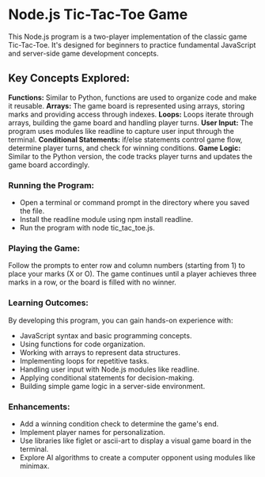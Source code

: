 # Node.js Tic-Tac-Toe Game
This Node.js program is a two-player implementation of the classic game Tic-Tac-Toe. It's designed for beginners to practice fundamental JavaScript and server-side game development concepts.

## Key Concepts Explored:

**Functions:** Similar to Python, functions are used to organize code and make it reusable.
**Arrays:** The game board is represented using arrays, storing marks and providing access through indexes.
**Loops:** Loops iterate through arrays, building the game board and handling player turns.
**User Input:** The program uses modules like readline to capture user input through the terminal.
**Conditional Statements:** if/else statements control game flow, determine player turns, and check for winning conditions.
**Game Logic:** Similar to the Python version, the code tracks player turns and updates the game board accordingly.

### Running the Program:
- Open a terminal or command prompt in the directory where you saved the file.
- Install the readline module using npm install readline.
- Run the program with node tic_tac_toe.js.

### Playing the Game:
Follow the prompts to enter row and column numbers (starting from 1) to place your marks (X or O).
The game continues until a player achieves three marks in a row, or the board is filled with no winner.

### Learning Outcomes:
By developing this program, you can gain hands-on experience with:
- JavaScript syntax and basic programming concepts.
- Using functions for code organization.
- Working with arrays to represent data structures.
- Implementing loops for repetitive tasks.
- Handling user input with Node.js modules like readline.
- Applying conditional statements for decision-making.
- Building simple game logic in a server-side environment.

### Enhancements:
- Add a winning condition check to determine the game's end.
- Implement player names for personalization.
- Use libraries like figlet or ascii-art to display a visual game board in the terminal.
- Explore AI algorithms to create a computer opponent using modules like minimax.